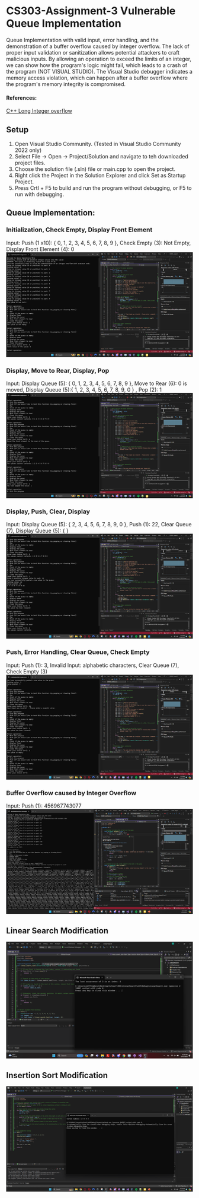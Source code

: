 # CS303-Assignment-3 Vulnerable Queue Implementation
 Queue Implementation with valid input, error handling, and the demonstration of a buffer overflow caused by integer overflow. The lack of proper input validation or sanitization allows potential attackers to craft malicious inputs.  By allowing an operation to exceed the limits of an integer, we can show how the program's logic might fail, which leads to a crash of the program (NOT VISUAL STUDIO). The Visual Studio debugger indicates a memory access violation, which can happen after a buffer overflow where the program's memory integrity is compromised. 

#### References:
[C++ Long Integer overflow](https://stackoverflow.com/questions/44874465/long-integer-overflow-in-c)

## Setup
1. Open Visual Studio Community. (Tested in Visual Studio Community 2022 only)
2. Select File -> Open -> Project/Solution and navigate to teh downloaded project files. 
3. Choose the solution file (.sln) file or main.cpp to open the project.
4. Right click the Project in the Solution Explorer and click Set as Startup Project. 
5. Press Crtl + F5 to build and run the program without debugging, or F5 to run with debugging.

## Queue Implementation:
### Initialization, Check Empty, Display Front Element
Input: Push (1 x10): { 0, 1, 2, 3, 4, 5, 6, 7, 8, 9 }, Check Empty (3): Not Empty, Display Front Element (4): 0
![Valid data input from user](/Initilaztion.png)

### Display, Move to Rear, Display, Pop
Input: Display Queue (5): { 0, 1, 2, 3, 4, 5, 6, 7, 8, 9 }, Move to Rear (6): 0 is moved, Display Queue (5):{ 1, 2, 3, 4, 5, 6, 7, 8, 9, 0 } , Pop (2): 1
![Valid data input from user](/ValidInput2.png)

### Display, Push, Clear, Display
Input: Display Queue (5): { 2, 3, 4, 5, 6, 7, 8, 9, 0 }, Push (1): 22, Clear Queue (7), Display Queue (5): {  }
![Valid data input from user](/ValidInput3.png)

### Push, Error Handling, Clear Queue, Check Empty
Input: Push (1): 3, Invalid Input: alphabetic characters, Clear Queue (7), Check Empty (3)
![Error Handling](/EmptyandErrorHanlding.png)

### Buffer Overflow caused by Integer Overflow 
Input: Push (1): 456967743077
![Buffer Overflow](/Overflow.png)

## Linear Search Modification
![Linear Search Modification](/LinearSearch/LinearSearch.png)

## Insertion Sort Modification 
![Linear Search Modification](/InsertionSort/InsertionSort.png)
